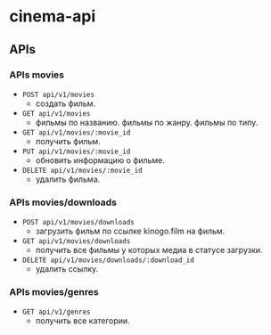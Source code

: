 # cinema-api

## APIs

### APIs movies

-   `POST api/v1/movies`
    -   создать фильм.
-   `GET api/v1/movies`
    -   фильмы по названию. фильмы по жанру. фильмы по типу.
-   `GET api/v1/movies/:movie_id`
    -   получить фильм.
-   `PUT api/v1/movies/:movie_id`
    -   обновить информацию о фильме.
-   `DELETE api/v1/movies/:movie_id`
    -   удалить фильма.

### APIs movies/downloads

-   `POST api/v1/movies/downloads`
    -   загрузить фильм по ссылке kinogo.film на фильм.
-   `GET api/v1/movies/downloads`
    -   получить все фильмы у которых медиа в статусе загрузки.
-   `DELETE api/v1/movies/downloads/:download_id`
    -   удалить ссылку.

### APIs movies/genres

-   `GET api/v1/genres`
    -   получить все категории.
